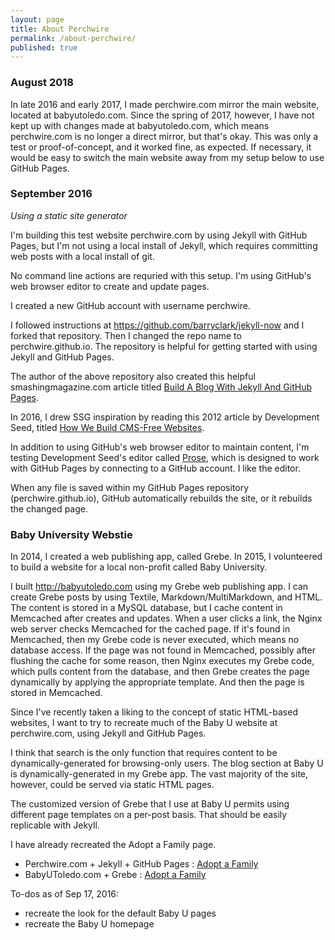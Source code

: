 ```yaml
---
layout: page
title: About Perchwire
permalink: /about-perchwire/
published: true
---
```




### August 2018

In late 2016 and early 2017, I made perchwire.com mirror the main website, located at babyutoledo.com. Since the spring of 2017, however, I have not kept up with changes made at babyutoledo.com, which means perchwire.com is no longer a direct mirror, but that's okay. This was only a test or proof-of-concept, and it worked fine, as expected. If necessary, it would be easy to switch the main website away from my setup below to use GitHub Pages.



### September 2016

*Using a static site generator*
 
I'm building this test website perchwire.com by using Jekyll with GitHub Pages, but I'm not using a local install of Jekyll, which requires committing web posts with a local install of git.

No command line actions are requried with this setup. I'm using GitHub's web browser editor to create and update pages.

I created a new GitHub account with username perchwire.

I followed instructions at <https://github.com/barryclark/jekyll-now> and I forked that repository. Then I changed the repo name to perchwire.github.io. The repository is helpful for getting started with using Jekyll and GitHub Pages.

The author of the above repository also created this helpful  smashingmagazine.com article titled [Build A Blog With Jekyll And GitHub Pages](https://www.smashingmagazine.com/2014/08/build-blog-jekyll-github-pages).

In 2016, I drew SSG inspiration by reading this 2012 article by Development Seed, titled [How We Build CMS-Free Websites](https://developmentseed.org/blog/2012/07/27/build-cms-free-websites/).

In addition to using GitHub's web browser editor to maintain content, I'm testing Development Seed's editor called [Prose](http://prose.io), which is designed to work with GitHub Pages by connecting to a GitHub account. I like the editor.

When any file is saved within my GitHub Pages repository (perchwire.github.io), GitHub automatically rebuilds the site, or it rebuilds the changed page.


### Baby University Webstie

In 2014, I created a web publishing app, called Grebe. In 2015, I volunteered to build a website for a local non-profit called Baby University.

I built <http://babyutoledo.com> using my Grebe web publishing app. I can create Grebe posts by using Textile, Markdown/MultiMarkdown, and HTML. The content is stored in a MySQL database, but I cache content in Memcached after creates and updates. When a user clicks a link, the Nginx web server checks Memcached for the cached page. If it's found in Memcached, then my Grebe code is never executed, which means no database access. If the page was not found in Memcached, possibly after flushing the cache for some reason, then Nginx executes my Grebe code, which pulls content from the database, and then Grebe creates the page dynamically by applying the appropriate template. And then the page is stored in Memcached.

Since I've recently taken a liking to the concept of static HTML-based websites, I want to try to recreate much of the Baby U website at perchwire.com, using Jekyll and GitHub Pages. 

I think that search is the only function that requires content to be dynamically-generated for browsing-only users. The blog section at Baby U is dynamically-generated in my Grebe app. The vast majority of the site, however, could be served via static HTML pages.

The customized version of Grebe that I use at Baby U permits using different page templates on a per-post basis. That should be easily replicable with Jekyll.

I have already recreated the Adopt a Family page.

* Perchwire.com + Jekyll + GitHub Pages : [Adopt a Family](http://www.perchwire.com/adopt-a-family/)
* BabyUToledo.com + Grebe : [Adopt a Family](http://babyutoledo.com/4/adopt-a-family)

To-dos as of Sep 17, 2016:

* recreate the look for the default Baby U pages
* recreate the Baby U homepage
